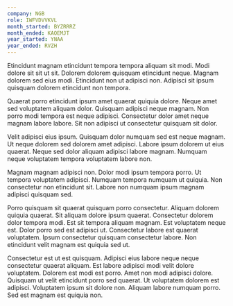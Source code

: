 ```yaml
---
company: NGB
role: IWFVDVVKVL
month_started: BYZRRRZ
month_ended: KAOEMJT
year_started: YNAA
year_ended: RVZH
---
```


Etincidunt magnam etincidunt tempora tempora aliquam sit modi. Modi dolore sit sit ut sit. Dolorem dolorem quisquam etincidunt neque. Magnam dolorem sed eius modi. Etincidunt non ut adipisci non. Adipisci sit ipsum quisquam dolorem etincidunt non tempora.

Quaerat porro etincidunt ipsum amet quaerat quiquia dolore. Neque amet sed voluptatem aliquam dolor. Quisquam adipisci neque magnam. Non porro modi tempora est neque adipisci. Consectetur dolor amet neque magnam labore labore. Sit non adipisci ut consectetur quisquam sit dolor.

Velit adipisci eius ipsum. Quisquam dolor numquam sed est neque magnam. Ut neque dolorem sed dolorem amet adipisci. Labore ipsum dolorem ut eius quaerat. Neque sed dolor aliquam adipisci labore magnam. Numquam neque voluptatem tempora voluptatem labore non.

Magnam magnam adipisci non. Dolor modi ipsum tempora porro. Ut tempora voluptatem adipisci. Numquam tempora numquam ut quiquia. Non consectetur non etincidunt sit. Labore non numquam ipsum magnam adipisci quisquam sed.

Porro quisquam sit quaerat quisquam porro consectetur. Aliquam dolorem quiquia quaerat. Sit aliquam dolore ipsum quaerat. Consectetur dolorem dolor tempora modi. Est sit tempora aliquam magnam. Est voluptatem neque est. Dolor porro sed est adipisci ut. Consectetur labore est quaerat voluptatem. Ipsum consectetur quisquam consectetur labore. Non etincidunt velit magnam est quiquia sed ut.

Consectetur est ut est quisquam. Adipisci eius labore neque neque consectetur quaerat aliquam. Est labore adipisci modi velit dolore voluptatem. Dolorem est modi est porro. Amet non modi adipisci dolore. Quisquam ut velit etincidunt porro sed quaerat. Ut voluptatem dolorem est adipisci. Voluptatem ipsum sit dolore non. Aliquam labore numquam porro. Sed est magnam est quiquia non.
    
